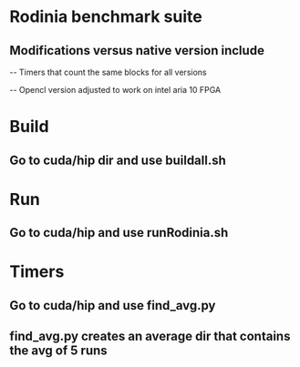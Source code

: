 # Rodinia benchmark suite
## Modifications versus native version include
-- Timers that count the same blocks for all versions

-- Opencl version adjusted to work on intel aria 10 FPGA
# Build 
## Go to cuda/hip dir and use buildall.sh 
# Run
## Go to cuda/hip and use runRodinia.sh
# Timers
## Go to cuda/hip and use find_avg.py
## find_avg.py creates an average dir that contains the avg of 5 runs
